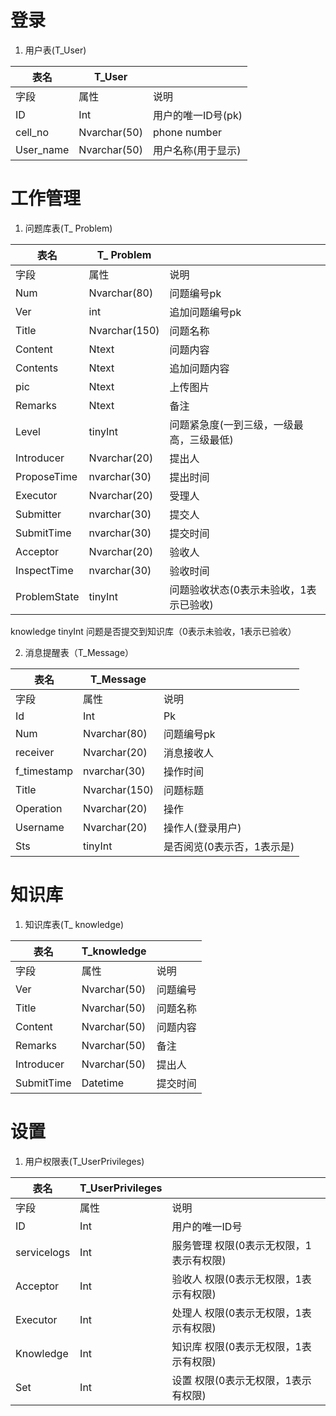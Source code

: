 登录
====

1.  用户表(T_User)

| 表名      | T_User       |                    |
|-----------|--------------|--------------------|
| 字段      | 属性         | 说明               |
| ID        | Int          | 用户的唯一ID号(pk) |
| cell_no   | Nvarchar(50) | phone number      |
| User_name | Nvarchar(50) | 用户名称(用于显示) |

工作管理
========

1.  问题库表(T\_ Problem)

| 表名         | T\_ Problem   |                                          |
|--------------|---------------|------------------------------------------|
| 字段         | 属性          | 说明                                     |
| Num          | Nvarchar(80)  | 问题编号pk                               |
| Ver          | int           | 追加问题编号pk                           |
| Title        | Nvarchar(150) | 问题名称                                 |
| Content      | Ntext         | 问题内容                                 |
| Contents     | Ntext         | 追加问题内容                             |
| pic          | Ntext         | 上传图片                                 |
| Remarks      | Ntext         | 备注                                     |
| Level        | tinyInt       | 问题紧急度(一到三级，一级最高，三级最低) |
| Introducer   | Nvarchar(20)  | 提出人                                   |
| ProposeTime  | nvarchar(30)  | 提出时间                                 |
| Executor     | Nvarchar(20)  | 受理人                                   |
| Submitter    | nvarchar(30)  | 提交人                                |
| SubmitTime   | nvarchar(30)  | 提交时间                                 |
| Acceptor     | Nvarchar(20)  | 验收人                                   |
| InspectTime  | nvarchar(30)  | 验收时间                                 |
| ProblemState | tinyInt       | 问题验收状态(0表示未验收，1表示已验收)   |
knowledge        tinyInt         问题是否提交到知识库（0表示未验收，1表示已验收）

2.  消息提醒表（T_Message）

| 表名      | T_Message     |                            |
|-----------|---------------|----------------------------|
| 字段      | 属性           | 说明                      |
| Id        |  Int          |  Pk                       |
| Num       | Nvarchar(80) | 问题编号pk                  |
| receiver  | Nvarchar(20)  | 消息接收人                 |
| f_timestamp| nvarchar(30)  | 操作时间                   |
| Title     | Nvarchar(150) | 问题标题                   |
| Operation | Nvarchar(20)  | 操作                       |
| Username  | Nvarchar(20)  | 操作人(登录用户)           |
| Sts       | tinyInt       | 是否阅览(0表示否，1表示是) |

知识库
======

1.  知识库表(T\_ knowledge)

| 表名       | T_knowledge  |          |
|------------|--------------|----------|
| 字段       | 属性         | 说明     |
| Ver        | Nvarchar(50) | 问题编号 |
| Title      | Nvarchar(50) | 问题名称 |
| Content    | Nvarchar(50) | 问题内容 |
| Remarks    | Nvarchar(50) | 备注     |
| Introducer | Nvarchar(50) | 提出人   |
| SubmitTime | Datetime     | 提交时间 |

设置
====

1.  用户权限表(T_UserPrivileges)

| 表名        | T_UserPrivileges |                                         |
|-------------|------------------|-----------------------------------------|
| 字段        | 属性             | 说明                                    |
| ID          | Int              | 用户的唯一ID号                          |
| servicelogs | Int              | 服务管理 权限(0表示无权限，1表示有权限) |
| Acceptor    | Int              | 验收人 权限(0表示无权限，1表示有权限)   |
| Executor    | Int              | 处理人 权限(0表示无权限，1表示有权限)   |
| Knowledge   | Int              | 知识库 权限(0表示无权限，1表示有权限)   |
| Set         | Int              | 设置 权限(0表示无权限，1表示有权限)     |
